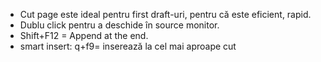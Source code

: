 ---
---

- Cut page este ideal pentru first draft-uri, pentru că este eficient, rapid.
- Dublu click pentru a deschide în source monitor. 
- Shift+F12 = Append at the end.  
- smart insert: q+f9= inserează la cel mai aproape cut